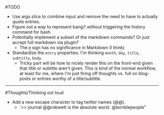 #TODO
* Use args.slice to combine input and remove the need to have to actually quote entries.
* Figure out a way to represent bang/! without triggering the history command for bash.
* Potentially implement a subset of the markdown commands? Or just accept full markdown via plugin?
  * The `@` sign has no significance in Markdown (I think)
* Standardize the `entry` properties. I'm thinking `month`, `day`, `title`, `subtitle`, `body`.
  * Tricky part will be how to nicely render this on the front-end given that title or subtitle aren't given. This is kind of the normal workflow, at least for me, where I'm just firing off thoughts vs. full on blog-posts or entries worthy of a title/subtitle.

----

#Thoughts/Thinking out loud
* Add a new escape character to tag twitter names (@@).
  * `>> journal @@robwett is the absolute worst. @terriblepeople"